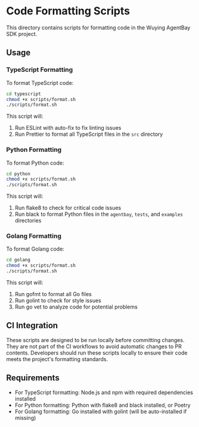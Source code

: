 # Code Formatting Scripts

This directory contains scripts for formatting code in the Wuying AgentBay SDK project.

## Usage

### TypeScript Formatting

To format TypeScript code:

```bash
cd typescript
chmod +x scripts/format.sh
./scripts/format.sh
```

This script will:
1. Run ESLint with auto-fix to fix linting issues
2. Run Prettier to format all TypeScript files in the `src` directory

### Python Formatting

To format Python code:

```bash
cd python
chmod +x scripts/format.sh
./scripts/format.sh
```

This script will:
1. Run flake8 to check for critical code issues
2. Run black to format Python files in the `agentbay`, `tests`, and `examples` directories

### Golang Formatting

To format Golang code:

```bash
cd golang
chmod +x scripts/format.sh
./scripts/format.sh
```

This script will:
1. Run gofmt to format all Go files
2. Run golint to check for style issues
3. Run go vet to analyze code for potential problems

## CI Integration

These scripts are designed to be run locally before committing changes. They are not part of the CI workflows to avoid automatic changes to PR contents. Developers should run these scripts locally to ensure their code meets the project's formatting standards.

## Requirements

- For TypeScript formatting: Node.js and npm with required dependencies installed
- For Python formatting: Python with flake8 and black installed, or Poetry
- For Golang formatting: Go installed with golint (will be auto-installed if missing)